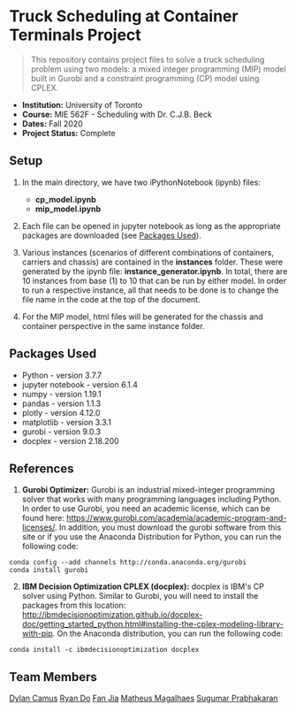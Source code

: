 # Truck Scheduling at Container Terminals Project

> This repository contains project files to solve a truck scheduling problem using two models: a mixed integer programming (MIP) model built in Gurobi and a constraint programming (CP) model using CPLEX. 

* **Institution:** University of Toronto
* **Course:** MIE 562F - Scheduling with Dr. C.J.B. Beck
* **Dates:** Fall 2020
* **Project Status:** Complete

## Setup

1. In the main directory, we have two iPythonNotebook (ipynb) files:
    * **cp_model.ipynb**
    * **mip_model.ipynb**
  
2. Each file can be opened in jupyter notebook as long as the appropriate packages are downloaded (see [Packages Used](#packages-used)).

3. Various instances (scenarios of different combinations of containers, carriers and chassis) are contained in the **instances** folder.  These were generated by the ipynb file: **instance_generator.ipynb**.  In total, there are 10 instances from base (1) to 10 that can be run by either model.  In order to run a respective instance, all that needs to be done is to change the file name in the code at the top of the document.

4. For the MIP model, html files will be generated for the chassis and container perspective in the same instance folder.

## Packages Used

* Python           - version 3.7.7
* jupyter notebook - version 6.1.4
* numpy            - version 1.19.1
* pandas           - version 1.1.3
* plotly           - version 4.12.0
* matplotlib       - version 3.3.1
* gurobi           - version 9.0.3
* docplex          - version 2.18.200

## References

1. **Gurobi Optimizer:** Gurobi is an industrial mixed-integer programming solver that works with many programming languages including Python.  In order to use Gurobi, you need an academic license, which can be found here: https://www.gurobi.com/academia/academic-program-and-licenses/.  In addition, you must download the gurobi software from this site or if you use the Anaconda Distribution for Python, you can run the following code:

  ```
  conda config --add channels http://conda.anaconda.org/gurobi
  conda install gurobi
  ```
2. **IBM Decision Optimization CPLEX (docplex):** docplex is IBM's CP solver using Python.  Similar to Gurobi, you will need to install the packages from this location: http://ibmdecisionoptimization.github.io/docplex-doc/getting_started_python.html#installing-the-cplex-modeling-library-with-pip.  On the Anaconda distribution, you can run the following code:

  ```
  conda install -c ibmdecisionoptimization docplex
  ```

## Team Members

[Dylan Camus](https://github.com/dcamus4)
[Ryan Do](https://github.com/do-ryan)
[Fan Jia](https://github.com/FanJia1223)
[Matheus Magalhaes](https://github.com/matheusmaga)
[Sugumar Prabhakaran](https://github.com/sug-prabhakaran)
